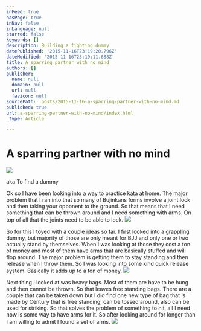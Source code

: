 ```yaml
---
inFeed: true
hasPage: true
inNav: false
inLanguage: null
starred: false
keywords: []
description: Building a fighting dummy
datePublished: '2015-11-16T23:19:20.796Z'
dateModified: '2015-11-16T23:19:11.688Z'
title: A sparring partner with no mind
authors: []
publisher:
  name: null
  domain: null
  url: null
  favicon: null
sourcePath: _posts/2015-11-16-a-sparring-partner-with-no-mind.md
published: true
url: a-sparring-partner-with-no-mind/index.html
_type: Article

---
```

# A sparring partner with no mind
![](https://the-grid-user-content.s3-us-west-2.amazonaws.com/f225488f-021f-431d-838d-11ece9de9749.jpg)

aka To find a dummy

Ok so I have been looking into a way to practice kata at home. The major problem that I ran into that so many of Bujinkans forms involve a joint lock and then taking your opponent to the ground. So that means that I need something that can be thrown around and I need something with arms. On top of all that the joints need to be able to lock.
![](https://the-grid-user-content.s3-us-west-2.amazonaws.com/1876ed04-75b8-42b4-9559-ed2c31f49200.jpg)

So for this I toyed with a couple ideas so far. I first looked into a grappling dummy, but majority of those are only meant for BJJ and only one or two actually stand by themselves. When I was looking at those they cost a ton of money and most of them have arms that are basically stuffed and will flop around. The major problem is getting them to stay standing and then release when I throw them. So I was looking into some kind quick release system. Basically it adds up to a ton of money.
![](https://the-grid-user-content.s3-us-west-2.amazonaws.com/0b3fccc3-af4d-46da-b742-75cdfc0e9ac4.png)

Next thing I looked at was heavy bags. Most of them are have to be hung and then cannot be thrown. So that leaves free standing bags. There are a couple that can be taken down but I did find one new type of bag that is made by Century that is free standing, can be tossed around, also can be used for striking. So that solves the problem of something to hit, all I need now is some way to have arms for it. So after looking around for longer than I am willing to admit I found a set of arms.
![](https://the-grid-user-content.s3-us-west-2.amazonaws.com/91cc379b-bed2-4d55-9c52-a808376c8a34.jpg)